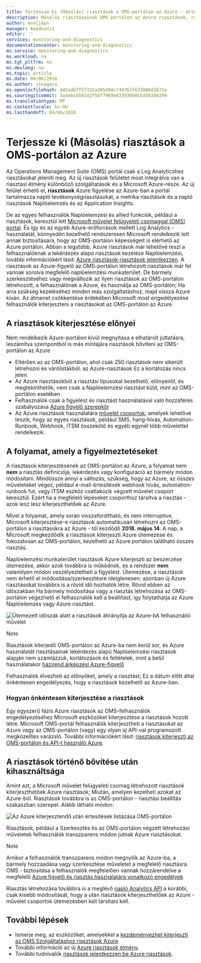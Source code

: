 ```yaml
---
title: Terjessze ki (Másolás) riasztások a OMS-portálon az Azure - áttekintése |} Microsoft Docs
description: Másolás riasztásainak OMS-portálon az Azure riasztások, részletek körül közös vásárlói kérdésekre folyamatának áttekintése.
author: msvijayn
manager: kmadnani1
editor: ''
services: monitoring-and-diagnostics
documentationcenter: monitoring-and-diagnostics
ms.service: monitoring-and-diagnostics
ms.workload: na
ms.tgt_pltfrm: na
ms.devlang: na
ms.topic: article
ms.date: 04/06/2018
ms.author: vinagara
ms.openlocfilehash: 445adb7f57332a285494c744763f633806d2675e
ms.sourcegitcommit: 3a4ebcb58192f5bf7969482393090cb356294399
ms.translationtype: MT
ms.contentlocale: hu-HU
ms.lasthandoff: 04/06/2018
---
```

# <a name="extend-copy-alerts-from-oms-portal-into-azure"></a>Terjessze ki (Másolás) riasztások a OMS-portálon az Azure
Az Operations Management Suite (OMS) portál csak a Log Analyticshez riasztásokat jeleníti meg.  Az új riasztások felületet most integrálva van a riasztási élmény különböző szolgáltatások és a Microsoft Azure-része. Az új felület érhető el, **riasztások** Azure figyelése az Azure-ban a portál tartalmazza napló tevékenységriasztásokat, a metrika riasztások és a napló riasztások Naplóelemzés és az Application Insights. 


De az egyes felhasználók Naplóelemzési és allied funkciók, például a riasztások, keresztül lett [Microsoft művelet felügyeleti csomaggal (OMS) portal](../operations-management-suite/operations-management-suite-overview.md). És így és az egyéb Azure-erőforrások mellett Log Analytics - használatát, könnyedén kezelhető rendszeresen Microsoft rendelkezik lett annak biztosítására, hogy az OMS-portálon képességeit is elérhető az Azure portálon. Abban a legutóbb, Azure riasztások már lehetővé teszi a felhasználóknak a lekérdezés alapú riasztások kezelése Naplóelemzési, további információkért lásd: [Azure riasztások-riasztások jelentkezzen](monitor-alerts-unified-log.md). A riasztások az Azure-figyelő az OMS-portálon létrehozott riasztások már fel vannak sorolva megfelelő naplóelemzési munkaterület. De bármely szerkesztéséhez vagy megváltozik az ilyen riasztások az OMS-portálon létrehozott, a felhasználónak a Azure, és használja az OMS-portálon; Ha arra szükség kezeléséhez minden más szolgáltatáshoz, majd vissza Azure kíván. Az átmenet csökkentése érdekében Microsoft most engedélyezése felhasználók kiterjeszteni a riasztásokat az OMS-portálon az Azure.

## <a name="benefits-of-extending-your-alerts"></a>A riasztások kiterjesztése előnyei
Nem rendelkezik Azure-portálon kívül megnyitása a elhatárolt juttatásra, leszámítva szempontból is más mintájára riasztások bővíteni az OMS-portálon az Azure

- Eltérően az az OMS-portálon, ahol csak 250 riasztások nem sikerült létrehozni és várólistákból. az Azure-riasztások Ez a korlátozás nincs jelen
- Az Azure riasztásokból a riasztási típusokat kezelhető, előnyeiről, és megtekinthetők; nem csak a Naplóelemzési riasztást küld, mint az OMS-portálon esetében
- Felhasználók csak a figyelést és riasztást használatával való hozzáférés szabályozása [Azure figyelő szerepkör](monitoring-roles-permissions-security.md)
- Az Azure riasztások használatára [művelet csoportok](monitoring-action-groups.md), amelyek lehetővé teszik, hogy az egyes riasztások, például SMS, hang-hívás, Automation-Runbook, Webhook, ITSM összekötő és egyéb egynél több művelettel rendelkezik. 

## <a name="process-of-extending-your-alerts"></a>A folyamat, amely a figyelmeztetéseket
A riasztások kiterjesztésének az OMS-portálon az Azure, a folyamat nem **nem** a riasztás definíciója, lekérdezés vagy konfiguráció az bármely módon módosítani. Mindössze annyi a változás, szükség, hogy az Azure, az összes műveleteket végez, például e-mail-értesítések webhook hívás, automation-runbook fut, vagy ITSM eszköz csatlakozik végzett művelet csoport keresztül. Ezért ha a megfelelő lépéseket csoporthoz társítva a riasztás - azok lesz lesz kiterjeszthetőek az Azure.

Mivel a folyamat, amely során visszafordítható, és nem interruptive, Microsoft kiterjesztése-e riasztások automatikusan létrehozni az OMS-portálon a riasztásokra az Azure - től kezdődő **2018. május 14**. A nap, a Microsoft megkezdődik a riasztások kiterjeszti Azure ütemezése és fokozatosan az OMS-portálon, kezelhető az Azure portálon található összes riasztás. 

Naplóelemzési munkaterület riasztások Azure kiterjeszti az beszerzése ütemezése, akkor azok továbbra is működnek, és a rendszer **nem** valamilyen módon veszélyeztetheti a figyelést. Ütemezése, a riasztások nem érhető el módosítása/szerkesztésre ideiglenesen; azonban új Azure riasztásokat továbbra is a rövid idő hozhatók létre. Rövid ebben az időszakban Ha bármely módosítása vagy a riasztás létrehozása az OMS-portálon végezhető el felhasználók kell a beállítást, így folytathatja az Azure Naplóelemzés vagy Azure riasztást.

 ![Ütemezett időszak alatt a riasztások átirányítja az Azure-bA felhasználói művelet](./media/monitor-alerts-extend/ScheduledDirection.png)

> [!NOTE]
> Riasztások kiterjedő OMS-portálon az Azure-ba nem kerül sor, és Azure használatát riasztásainak lekérdezés alapú Naplóelemzési riasztások alapján nem számlázzuk, korlátozások és feltételek, mint a belül használatakor [házirend árképzési Azure-figyelő](https://azure.microsoft.com/en-us/pricing/details/monitor/)  

Felhasználók élvezheti az előnyöket, amely a riasztást; Ez a dátum előtt által önkéntesen engedélyezés, hogy a riasztások kezelhető az Azure-ban.

### <a name="how-to-voluntarily-extending-your-alerts"></a>Hogyan önkéntesen kiterjesztése a riasztások
Egy egyszerű fázis Azure riasztások az OMS-felhasználók engedélyezéséhez Microsoft eszközöket kiterjesztése a riasztások hozott létre. Microsoft OMS-portál felhasználók kiterjesztheti a riasztásokat az Azure vagy az OMS-portálon (vagy) egy olyan új API-val programozott megközelítés varázsló. További információkért lásd: [riasztások kiterjeszti az OMS-portálon és API-t használó Azure](monitoring-alerts-extend-tool.md).


## <a name="usage-after-extending-your-alerts"></a>A riasztások történő bővítése után kihasználtsága
Amint azt, a Microsoft művelet felügyeleti csomag létrehozott riasztások kiterjeszthetőek Azure riasztások; Miután, amelyen kezelheti azokat az Azure-ból. Riasztások továbbra is az OMS-portálon - riasztási beállítás szakaszban szerepel. Alább látható módon:

 ![Az Azure kiterjesztendő után értesítések listázása OMS-portálon](./media/monitor-alerts-extend/PostExtendList.png)

Riasztások, például a Szerkesztés és az OMS-portálon végzett létrehozási műveletek felhasználók transzparens módon jutnak Azure riasztásokat. 

> [!NOTE]
> Amikor a felhasználók transzparens módon megnyílik az Azure-ba, a bármely hozzáadása vagy szerkesztése műveletet a megfelelő riasztásra OMS - biztosítása a felhasználók megfelelően vannak hozzárendelve a megfelelő [Azure figyelő és riasztás használatára vonatkozó engedélyek](monitoring-roles-permissions-security.md)

Riasztás létrehozása továbbra is a meglévő [napló Analytics API](../log-analytics/log-analytics-api-alerts.md) a korábbi, csak kisebb módosítását, hogy a után riasztások kiterjeszthetőek az Azure - művelet csoportok ütemezésben kell társítani kell.

## <a name="next-steps"></a>További lépések

* Ismerje meg, az eszközöket, amelyekkel a [kezdeményezhet kiterjeszti az OMS Szolgáltatáshoz riasztások Azure](monitoring-alerts-extend-tool.md)
* További információ az új [Azure riasztások élmény](monitoring-overview-unified-alerts.md).
* További tudnivalók [riasztások jelentkezzen be Azure riasztások](monitor-alerts-unified-log.md).
